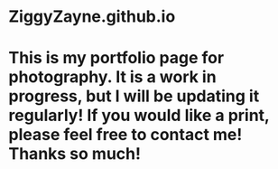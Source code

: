 # ZiggyZayne.github.io
# This is my portfolio page for photography. It is a work in progress, but I will be updating it regularly! If you would like a print, please feel free to contact me! Thanks so much!
